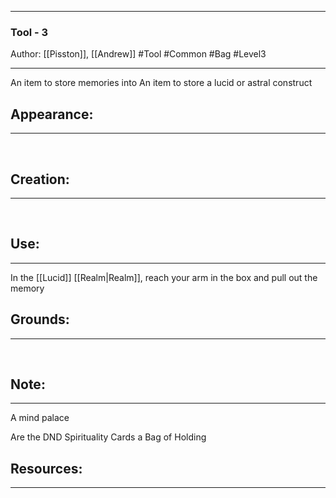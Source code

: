 - - -
### Tool - 3
Author: [[Pisston]], [[Andrew]]
#Tool #Common #Bag #Level3
- - - 
An item to store memories into
An item to store a lucid or astral construct

## Appearance:<br>
- - -

<br>

## Creation: <br>
- - -
<br>

## Use:<br>
- - -
In the [[Lucid]] [[Realm|Realm]], reach your arm in the box and pull out the memory

## Grounds:<br>
- - -
<br>

## Note:
- - - 
A mind palace

Are the DND Spirituality Cards a Bag of Holding

## Resources:
- - -
